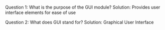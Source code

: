Question 1:
What is the purpose of the GUI module?
Solution: Provides user interface elements for ease of use

Question 2:
What does GUI stand for?
Solution: Graphical User Interface
